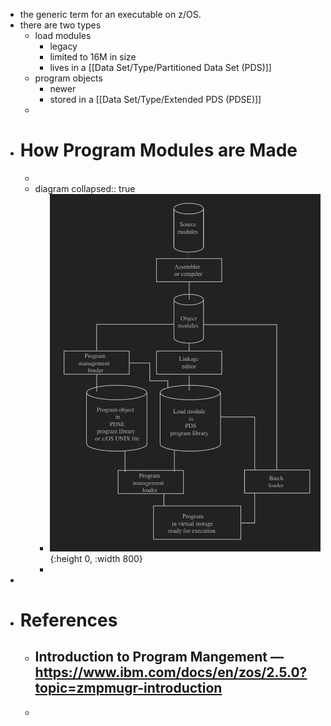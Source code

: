 - the generic term for an executable on z/OS.
- there are two types
	- load modules
		- legacy
		- limited to 16M in size
		- lives in a [[Data Set/Type/Partitioned Data Set (PDS)]]
	- program objects
		- newer
		- stored in a [[Data Set/Type/Extended PDS (PDSE)]]
	-
- # How Program Modules are Made
	-
	- diagram
	  collapsed:: true
		- ![image.png](../assets/image_1754180789322_0.png){:height 0, :width 800}
		-
-
- # References
	- Introduction to Program Mangement — https://www.ibm.com/docs/en/zos/2.5.0?topic=zmpmugr-introduction
		-
	-